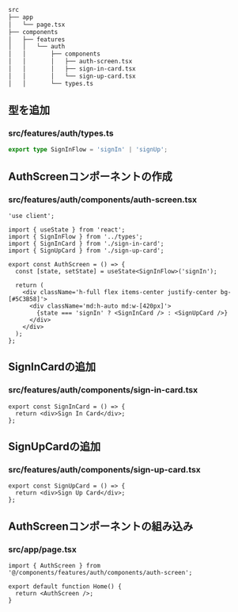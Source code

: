 ```bash
src
├── app
│   └── page.tsx
├── components
│   ├── features
│   │   └── auth
│   │       ├── components
│   │       │   ├── auth-screen.tsx
│   │       │   ├── sign-in-card.tsx
│   │       │   └── sign-up-card.tsx
│   │       └── types.ts
```

## 型を追加
### src/features/auth/types.ts

```ts
export type SignInFlow = 'signIn' | 'signUp';
```

## AuthScreenコンポーネントの作成

### src/features/auth/components/auth-screen.tsx

```tsx
'use client';

import { useState } from 'react';
import { SignInFlow } from '../types';
import { SignInCard } from './sign-in-card';
import { SignUpCard } from './sign-up-card';

export const AuthScreen = () => {
  const [state, setState] = useState<SignInFlow>('signIn');

  return (
    <div className='h-full flex items-center justify-center bg-[#5C3B58]'>
      <div className='md:h-auto md:w-[420px]'>
        {state === 'signIn' ? <SignInCard /> : <SignUpCard />}
      </div>
    </div>
  );
};
```

## SignInCardの追加 

### src/features/auth/components/sign-in-card.tsx

```tsx
export const SignInCard = () => {
  return <div>Sign In Card</div>;
};
```

## SignUpCardの追加 

### src/features/auth/components/sign-up-card.tsx

```tsx
export const SignUpCard = () => {
  return <div>Sign Up Card</div>;
};
```

## AuthScreenコンポーネントの組み込み

### src/app/page.tsx

```tsx
import { AuthScreen } from '@/components/features/auth/components/auth-screen';

export default function Home() {
  return <AuthScreen />;
}
```